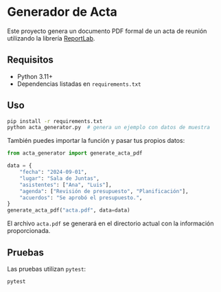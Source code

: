 # Generador de Acta

Este proyecto genera un documento PDF formal de un acta de reunión utilizando la librería [ReportLab](https://www.reportlab.com/).

## Requisitos

- Python 3.11+
- Dependencias listadas en `requirements.txt`

## Uso

```bash
pip install -r requirements.txt
python acta_generator.py  # genera un ejemplo con datos de muestra
```

También puedes importar la función y pasar tus propios datos:

```python
from acta_generator import generate_acta_pdf

data = {
    "fecha": "2024-09-01",
    "lugar": "Sala de Juntas",
    "asistentes": ["Ana", "Luis"],
    "agenda": ["Revisión de presupuesto", "Planificación"],
    "acuerdos": "Se aprobó el presupuesto.",
}
generate_acta_pdf("acta.pdf", data=data)
```

El archivo `acta.pdf` se generará en el directorio actual con la información proporcionada.

## Pruebas

Las pruebas utilizan `pytest`:

```bash
pytest
```
